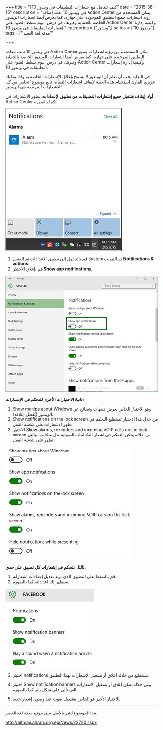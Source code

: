 +++
title = "كيف تتعامل مع إشعارات التطبيقات في ويندوز 10؟"
date = "2015-08-15"
description = "في ويندوز 10 تمت إضافة Action Center يمكن المستخدم من رؤية اشعارات جميع التطبيق الموجودة على جهازه، كما يعرض أيضا اشعارات الويندوز الخاصة بالحماية وغيرها، في درس اليوم نسلط الضوء على Action Center وكيفية إدارة إشعارات التطبيقات في ويندوز 10."
categories = ["ويندوز",]
series = ["ويندوز 10"]
tags = ["موقع لغة العصر"]

+++

في ويندوز 10 تمت إضافة Action Center يمكن المستخدم من رؤية اشعارات جميع التطبيق الموجودة على جهازه، كما يعرض أيضا اشعارات الويندوز الخاصة بالحماية وغيرها، في درس اليوم نسلط الضوء على Action Center وكيفية إدارة إشعارات التطبيقات في ويندوز 10.

في البداية يجب أن تعلم أن الويندوز لا يسمح بإغلاق الإشعارات الخاصة به ولذا يمكنك عزيزي القارئ استخدام هذه الحيلة لإيقاف اشعارات النظام، تابع موضوع “تخلص من كل الاشعارات المزعجة في الويندوز”.

**أولا: إيقاف تشغيل جميع إشعارات التطبيقات من تطبيق الإعدادات:**
تظهر الإشعارات في Action Center كما بالصورة:

![](images/2015-635751795318667216-866.jpg "1")

1. قم بالدخول إلى تطبيق الإعدادات ثم القسم System ثم التبويب **Notifications & actions.**
2. قم بإغلاق الاختيار **Show app notifications.**

![](images/2015-635751795607885966-788.jpg "2")

**ثانيا: الاختيارات الأخرى للتحكم في الإشعارات:**

1. Show me tips about Windows وهو الاختيار الخاص بعرض تنبيهات ونصائح عن الويندوز (يُفضل إغلاقه).
2. Show notifications on the lock screen من خلال هذا الاختيار تستطيع التحكم في ظهر الإشعارات على شاشة القفل.
3. الاختيار Show alarms, reminders and incoming VOIP calls on the lock screen من خلاله يمكن التحكم في اشعار المكالمات الصوتية مثل سكايب، والتي تظهر على شاشة القفل.

![](images/2015-635751795852573466-257.jpg "3")

**ثالثا: التحكم في إشعارات كل تطبيق على حدي:**

1. قم بالضغط على التطبيق الذي تريد تعديل إعدادات اشعاراته.
2. سيظهر لك اعداداته كما بالصورة:

![](images/2015-635751796116323466-632.jpg "4")

3. اختيار notifications تستطيع من خلاله اغلاق أو تشغيل الإشعارات لهذا التطبيق.
4. اختيار Show notification banners ومن خلاله يمكن اغلاق أو تشغيل الاشعارات التي تأتى على شكل بانر كما بالصورة.

5. الاختيار الأخير هو الخاص بتشغيل صوت عند وصول إشعار جديد.

---

هذا الموضوع نٌشر باﻷصل على موقع مجلة لغة العصر.

http://aitmag.ahram.org.eg/News/22720.aspx
